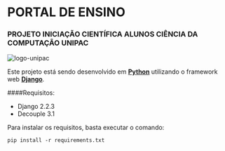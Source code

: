 PORTAL DE ENSINO
=====================
### PROJETO INICIAÇÃO CIENTÍFICA ALUNOS CIÊNCIA DA COMPUTAÇÃO UNIPAC  
![logo-unipac](https://bitbucket.org/pic_unipac/portal_ensino/raw/2f2393fb69d4d293fa7e6663e149e6525b7081ee/arquivos_readme/logo_unipac.png)

Este projeto está sendo desenvolvido em **[Python]** utilizando o framework web **[Django]**.

####Requisitos:

* Django 2.2.3
* Decouple 3.1

Para instalar os requisitos, basta executar o comando:  

```shell
pip install -r requirements.txt
```  

[Python]: https://www.python.org/
[Django]: https://www.djangoproject.com/